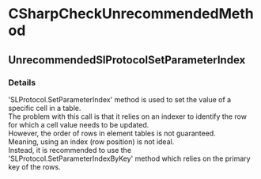 ﻿---  
uid: Validator_3_15_3  
---

# CSharpCheckUnrecommendedMethod

## UnrecommendedSlProtocolSetParameterIndex

### Details

'SLProtocol.SetParameterIndex' method is used to set the value of a specific cell in a table.  
The problem with this call is that it relies on an indexer to identify the row for which a cell value needs to be updated.  
However, the order of rows in element tables is not guaranteed.  
Meaning, using an index (row position) is not ideal.  
Instead, it is recommended to use the 'SLProtocol.SetParameterIndexByKey' method which relies on the primary key of the rows.

